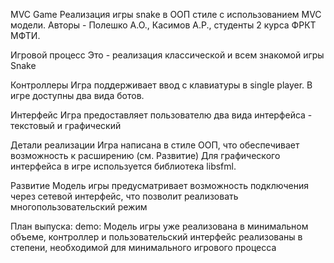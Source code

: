 MVC Game
Реализация игры snake в ООП стиле с использованием MVC модели.
Авторы - Полешко А.О., Касимов А.Р., студенты 2 курса ФРКТ МФТИ. 

Игровой процесс
Это - реализация классической и всем знакомой игры Snake

Контроллеры
Игра поддерживает ввод с клавиатуры в single player.
В игре доступны два вида ботов.

Интерфейс
Игра предоставляет пользователю два вида интерфейса - текстовый и графический

Детали реализации
Игра написана в стиле ООП, что обеспечивает возможность к расширению (см. Развитие)
Для графического интерфейса в игре используется библиотека libsfml.

Развитие
Модель игры предусматривает возможность подключения через сетевой интерфейс, что позволит реализовать многопользовательский режим

План выпуска:
demo:
Модель игры уже реализована в минимальном объеме, контроллер и  пользовательский интерфейс реализованы в степени, необходимой для минимального игрового процесса
